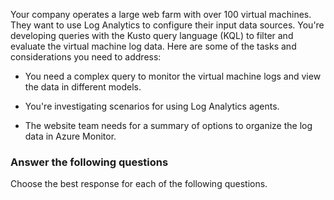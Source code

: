 
Your company operates a large web farm with over 100 virtual machines. They want to use Log Analytics to configure their input data sources. You're developing queries with the Kusto query language (KQL) to filter and evaluate the virtual machine log data. Here are some of the tasks and considerations you need to address:

- You need a complex query to monitor the virtual machine logs and view the data in different models.

- You're investigating scenarios for using Log Analytics agents.

- The website team needs for a summary of options to organize the log data in Azure Monitor.

### Answer the following questions

Choose the best response for each of the following questions. 